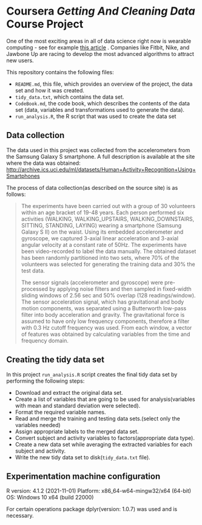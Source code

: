 # Coursera *Getting And Cleaning Data* Course Project
One of the most exciting areas in all of data science right now is wearable computing - see for example [this article](http://www.insideactivitytracking.com/data-science-activity-tracking-and-the-battle-for-the-worlds-top-sports-brand/) . Companies like Fitbit, Nike, and Jawbone Up are racing to develop the most advanced algorithms to attract new users.


This repository contains the following files:

- `README.md`, this file, which provides an overview of the project, the data set and how it was created.
- `tidy_data.txt`, which contains the data set.
- `CodeBook.md`, the code book, which describes the contents of the data set (data, variables and transformations used to generate the data).
- `run_analysis.R`, the R script that was used to create the data set

## Data collection <a name="data-collection"></a>

The data used in this project was collected from the accelerometers from the Samsung Galaxy S smartphone. A full description is available at the site where the data was obtained: http://archive.ics.uci.edu/ml/datasets/Human+Activity+Recognition+Using+Smartphones 

The process of data collection(as described on the source site) is as follows:

> The experiments have been carried out with a group of 30 volunteers within an age bracket of 19-48 years. Each person performed six activities (WALKING, WALKING\_UPSTAIRS, WALKING\_DOWNSTAIRS, SITTING, STANDING, LAYING) wearing a smartphone (Samsung Galaxy S II) on the waist. Using its embedded accelerometer and gyroscope, we captured 3-axial linear acceleration and 3-axial angular velocity at a constant rate of 50Hz. The experiments have been video-recorded to label the data manually. The obtained dataset has been randomly partitioned into two sets, where 70% of the volunteers was selected for generating the training data and 30% the test data.
> 
> The sensor signals (accelerometer and gyroscope) were pre-processed by applying noise filters and then sampled in fixed-width sliding windows of 2.56 sec and 50% overlap (128 readings/window). The sensor acceleration signal, which has gravitational and body motion components, was separated using a Butterworth low-pass filter into body acceleration and gravity. The gravitational force is assumed to have only low frequency components, therefore a filter with 0.3 Hz cutoff frequency was used. From each window, a vector of features was obtained by calculating variables from the time and frequency domain.

## Creating the tidy data set <a name="creating-data-set"></a>

In this project `run_analysis.R` script creates the final tidy data set by performing the following steps:

- Download and extract the original data set.
- Create a list of variables that are going to be used for analysis(variables with mean and standard deviation were selected).
- Format the required variable names.
- Read and merge the training and testing data sets.(select only the variables needed)
- Assign appropriate labels to the merged data set.
- Convert subject and activity variables to factors(appropriate data type).
- Create a new data set while averaging the extracted variables for each subject and activity.
- Write the new tidy data set to disk(`tidy_data.txt` file).

## Experimentation machine configuration <a name="configuration"></a>

R version: 4.1.2 (2021-11-01)
Platform: x86_64-w64-mingw32/x64 (64-bit)
OS: Windows 10 x64 (build 22000)

For certain operations package dplyr(version: 1.0.7) was used and is necessary.
